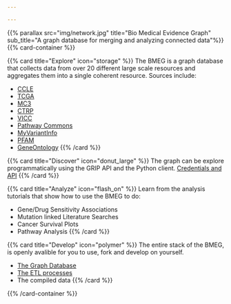 ```yaml
---

---
```


{{% parallax src="img/network.jpg" title="Bio Medical Evidence Graph" sub_title="A graph database for merging and analyzing connected data"%}}
{{% card-container %}}

{{% card title="Explore" icon="storage" %}}
The BMEG is a graph database that collects data from over 20 different large scale
resources and aggregates them into a single coherent resource. Sources include:

 - [CCLE](https://portals.broadinstitute.org/ccle)
 - [TCGA](https://cancergenome.nih.gov/)
 - [MC3](http://synapse.org/MC3)
 - [CTRP](https://portals.broadinstitute.org/ctrp/)
 - [VICC](https://cancervariants.org/)
 - [Pathway Commons](https://www.pathwaycommons.org/)
 - [MyVariantInfo](http://myvariant.info/)
 - [PFAM](https://pfam.xfam.org/)
 - [GeneOntology](http://www.geneontology.org/)
{{% /card %}}

{{% card title="Discover" icon="donut_large" %}}
The graph can be explore programmatically using the GRIP API and the Python client.
[Credentials and API](/building/demo-introduction)
{{% /card %}}

{{% card title="Analyze" icon="flash_on" %}}
Learn from the analysis tutorials that show how to use the BMEG to do:

 - Gene/Drug Sensitivity Associations
 - Mutation linked Literature Searches
 - Cancer Survival Plots
 - Pathway Analysis
{{% /card %}}

{{% card title="Develop" icon="polymer" %}}
The entire stack of the BMEG, is openly avalible for you to use, fork and develop on yourself.

 - [The Graph Database](https://github.com/bmeg/grip)
 - [The ETL processes](https://github.com/bmeg/bmeg-etl)
 - The compiled data
{{% /card %}}

{{% /card-container %}}
